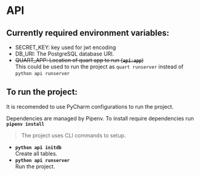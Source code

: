 # API

## Currently required environment variables:
 * SECRET_KEY: key used for jwt encoding
 * DB_URI: The PostgreSQL database URI.
 * ~~QUART_APP: Location of quart app to run (**`api:app`**)~~\
   This could be used to run the project as `quart runserver` instead of `python api runserver`

## To run the project:
It is recomended to use PyCharm configurations to run the project.

Dependencies are managed by Pipenv.
To install require dependencies run **`pipenv install`**

> The project uses CLI commands to setup.
 * **`python api initdb`** \
   Create all tables. 
 * **`python api runserver`** \
   Run the project. 